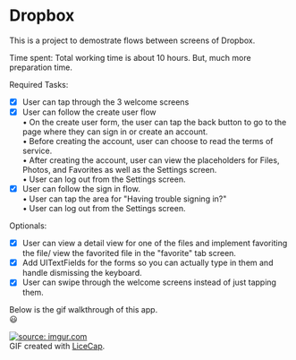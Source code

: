 # Dropbox
This is a project to demostrate flows between screens of Dropbox.

Time spent: Total working time is about 10 hours. But, much more preparation time.

Required Tasks:
* [x] User can tap through the 3 welcome screens
* [x] User can follow the create user flow<br>
  • On the create user form, the user can tap the back button to go to the page where they can sign in or create an account.<br>
  • Before creating the account, user can choose to read the terms of service.<br>
  • After creating the account, user can view the placeholders for Files, Photos, and Favorites as well as the Settings screen.<br>
  • User can log out from the Settings screen.<br>
* [x] User can follow the sign in flow.<br>
  • User can tap the area for "Having trouble signing in?"<br>
  • User can log out from the Settings screen.
  
Optionals:
* [x] User can view a detail view for one of the files and implement favoriting the file/ view the favorited file in the "favorite" tab screen.<br>
* [x] Add UITextFields for the forms so you can actually type in them and handle dismissing the keyboard.<br>
* [x] User can swipe through the welcome screens instead of just tapping them.<br>

Below is the gif walkthrough of this app.<br> :smiley:

<a href="http://imgur.com/xO5l8e9"><img src="http://imgur.com/xO5l8e9.gif" title="source: imgur.com" /></a>
<br>
GIF created with [LiceCap](http://www.cockos.com/licecap/).
